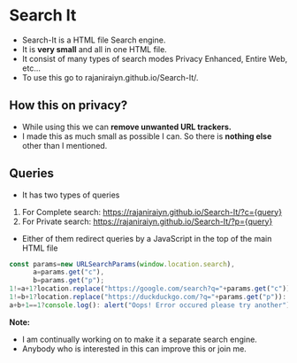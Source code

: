 # Search It
*   Search-It is a HTML file Search engine.
*   It is **very small** and all in one HTML file.
*   It consist of many types of search modes Privacy Enhanced, Entire Web, etc...
*   To use this go to rajaniraiyn.github.io/Search-It/.

## How this on privacy?
*   While using this we can **remove unwanted URL trackers.**
*   I made this as much small as possible I can. So there is **nothing else** other than I mentioned.

## Queries
*   It has two types of queries
   1.  For Complete search: https://rajaniraiyn.github.io/Search-It/?c={query}
   2.  For Private search: https://rajaniraiyn.github.io/Search-It/?p={query}

*   Either of them redirect queries by a JavaScript in the top of the main HTML file

```javascript
const params=new URLSearchParams(window.location.search),
	  a=params.get("c"),
	  b=params.get("p");
1!=a+1?location.replace("https://google.com/search?q="+params.get("c")):
1!=b+1?location.replace("https://duckduckgo.com/?q="+params.get("p")):
a+b+1==1?console.log(): alert("Oops! Error occured please try another");
```

**Note:**
*   I am continually working on to make it a separate search engine.
*   Anybody who is interested in this can improve this or join me.
